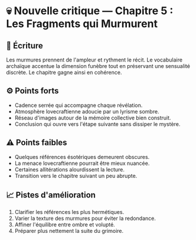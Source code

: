 # 💀 Nouvelle critique — Chapitre 5 : Les Fragments qui Murmurent

## 🧠 Écriture
Les murmures prennent de l'ampleur et rythment le récit. Le vocabulaire archaïque accentue la dimension funèbre tout en préservant une sensualité discrète. Le chapitre gagne ainsi en cohérence.

## ⚙️ Points forts
- Cadence serrée qui accompagne chaque révélation.
- Atmosphère lovecraftienne adoucie par un lyrisme sombre.
- Réseau d'images autour de la mémoire collective bien construit.
- Conclusion qui ouvre vers l'étape suivante sans dissiper le mystère.

## ⚠️ Points faibles
- Quelques références ésotériques demeurent obscures.
- La menace lovecraftienne pourrait être mieux nuancée.
- Certaines allitérations alourdissent la lecture.
- Transition vers le chapitre suivant un peu abrupte.

## 📈 Pistes d'amélioration
1. Clarifier les références les plus hermétiques.
2. Varier la texture des murmures pour éviter la redondance.
3. Affiner l'équilibre entre ombre et volupté.
4. Préparer plus nettement la suite du grimoire.
